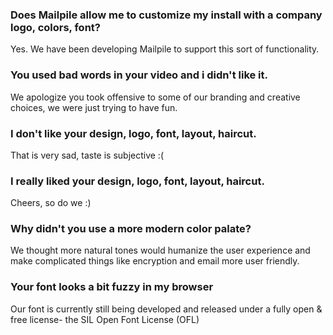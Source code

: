 ### Does Mailpile allow me to customize my install with a company logo, colors, font?

Yes. We have been developing Mailpile to support this sort of functionality.

### You used bad words in your video and i didn't like it.

We apologize you took offensive to some of our branding and creative choices, we were just trying to have fun.

### I don't like your design, logo, font, layout, haircut.

That is very sad, taste is subjective :(
    
### I really liked your design, logo, font, layout, haircut.

Cheers, so do we :)

### Why didn't you use a more modern color palate?

We thought more natural tones would humanize the user experience and make complicated things like encryption and email more user friendly.

### Your font looks a bit fuzzy in my browser

Our font is currently still being developed and released under a fully open & free license- the SIL Open Font License (OFL)
